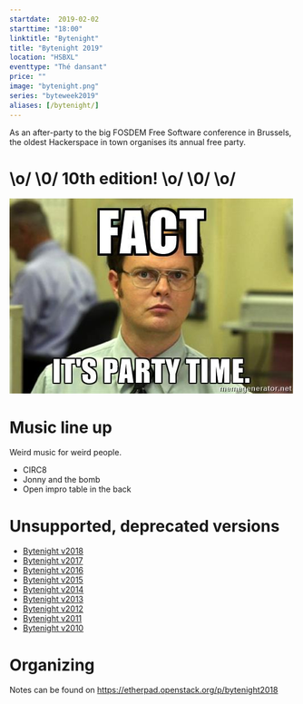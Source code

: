 ```yaml
---
startdate:  2019-02-02
starttime: "18:00"
linktitle: "Bytenight"
title: "Bytenight 2019"
location: "HSBXL"
eventtype: "Thé dansant"
price: ""
image: "bytenight.png"
series: "byteweek2019"
aliases: [/bytenight/]
---
```



As an after-party to the big FOSDEM Free Software conference in Brussels, the oldest Hackerspace in town organises its annual free party.

# \o/ \0/ 10th edition! \o/ \0/ \o/

![Party!](party.jpg "Party!")

# Music line up
Weird music for weird people.

* CIRC8
* Jonny and the bomb
* Open impro table in the back

# Unsupported, deprecated versions
- [Bytenight v2018](https://wiki.hsbxl.be/Bytenight_2018)
- [Bytenight v2017](https://wiki.hsbxl.be/Bytenight_2017)
- [Bytenight v2016](https://wiki.hsbxl.be/Bytenight_(2016))
- [Bytenight v2015](https://wiki.hsbxl.be/Bytenight_(2015))
- [Bytenight v2014](https://wiki.hsbxl.be/Bytenight_(2014))
- [Bytenight v2013](https://wiki.hsbxl.be/Bytenight_2013)
- [Bytenight v2012](https://wiki.hsbxl.be/ByteNight_(2012))
- [Bytenight v2011](https://wiki.hsbxl.be/ByteNight_(2011))
- [Bytenight v2010](https://wiki.hsbxl.be/ByteNight_(2010))


# Organizing
Notes can be found on https://etherpad.openstack.org/p/bytenight2018

